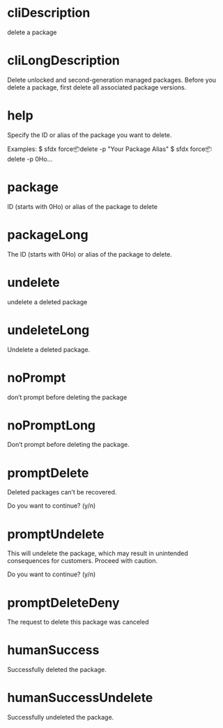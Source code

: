 # cliDescription

delete a package

# cliLongDescription

Delete unlocked and second-generation managed packages. Before you delete a package, first delete all associated package versions.

# help

Specify the ID or alias of the package you want to delete.

Examples:
$ sfdx force:package:delete -p "Your Package Alias"
$ sfdx force:package:delete -p 0Ho...

# package

ID (starts with 0Ho) or alias of the package to delete

# packageLong

The ID (starts with 0Ho) or alias of the package to delete.

# undelete

undelete a deleted package

# undeleteLong

Undelete a deleted package.

# noPrompt

don’t prompt before deleting the package

# noPromptLong

Don’t prompt before deleting the package.

# promptDelete

Deleted packages can’t be recovered.

Do you want to continue? (y/n)

# promptUndelete

This will undelete the package, which may result in unintended consequences for customers. Proceed with caution.

Do you want to continue? (y/n)

# promptDeleteDeny

The request to delete this package was canceled

# humanSuccess

Successfully deleted the package.

# humanSuccessUndelete

Successfully undeleted the package.
